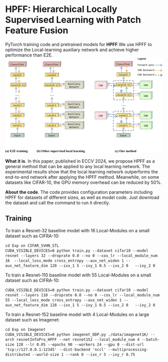 **HPFF**: Hierarchical Locally Supervised Learning with Patch Feature Fusion
========
PyTorch training code and pretrained models for **HPFF**.We use HPFF to optimize the Local-learning auxiliary network and achieve higher performance than E2E.
![HPFF](.github/HPFF.jpg)

**What it is**. In this paper, published in ECCV 2024, we propose HPFF as a general method that can be applied to any local learning network. The experimental results show that the local learning network outperforms the end-to-end network after applying the HPFF method. Meanwhile, on some datasets like CIFAR-10, the GPU memory overhead can be reduced by 50%.

**About the code**. The code provides configuration parameters including HPFF for datasets of different sizes, as well as model code. Just download the dataset and call the command to run it directly.

## Training
To train a Resnet-32 baseline model with 16 Local-Modules on a small dataset such as CIFRA-10:
```
cd Exp on CIFAR_SVHN_STL
CUDA_VISIBLE_DEVICES=0 python train.py --dataset cifar10 --model resnet --layers 32 --droprate 0.0 --no 0 --cos_lr --local_module_num 16  --local_loss_mode cross_entropy --aux_net_widen 1 --aux_net_feature_dim 128 --ixx_1 5 --ixy_1 0.5 --ixx_2 0   --ixy_2 0
```
To train a Resnet-110 baseline model with 55 Local-Modules on a small dataset such as CIFRA-10:
```
CUDA_VISIBLE_DEVICES=0 python train.py --dataset cifar10 --model resnet --layers 110 --droprate 0.0 --no 0 --cos_lr --local_module_num 55 --local_loss_mode cross_entropy --aux_net_widen 1 --aux_net_feature_dim 128 --ixx_1 5 --ixy_1 0.5 --ixx_2 0   --ixy_2 0
```
To train a Resnet-152 baseline model with 4 Local-Modules on a large dataset such as Imagenet:
```
cd Exp on Imagenet
CUDA_VISIBLE_DEVICES=0 python imagenet_DDP.py ./data/imagenet1K/ --arch resnetInfoPro_HPFF --net resnet152 --local_module_num 4 --batch-size 128 --lr 0.05 --epochs 90 --workers 24 --gpu 0 --dist-url 'tcp://127.0.0.1:12345' --dist-backend 'nccl' --multiprocessing-distributed --world-size 1 --rank 0 --ixx_r 5 --ixy_r 0.75
```
